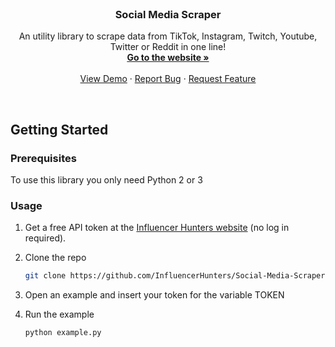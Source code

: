 
<!-- PROJECT LOGO -->
<br />
<div align="center"> <!-- 
  <a href="https://github.com/othneildrew/Best-README-Template">
    <img src="images/logo.png" alt="Logo" width="80" height="80">
  </a>-->

  <h3 align="center">Social Media Scraper</h3>

  <p align="center">
    An utility library to scrape data from TikTok, Instagram, Twitch, Youtube, Twitter or Reddit in one line!
    <br />
    <a href="https://influencerhunters.com/"><strong>Go to the website »</strong></a>
    <br />
    <br />
    <a href="https://github.com/othneildrew/Best-README-Template">View Demo</a>
    ·
    <a href="https://github.com/InfluencerHunters/Social-Media-Scraper/issues">Report Bug</a>
    ·
    <a href="https://github.com/InfluencerHunters/Social-Media-Scraper/issues">Request Feature</a>
  </p>
</div>
<br />


## Getting Started

### Prerequisites

To use this library you only need Python 2 or 3 <br>


### Usage

1. Get a free API token at the [Influencer Hunters website](https://influencerhunters.com/index.html#contact-us) (no log in required). 
2. Clone the repo
   ```sh
   git clone https://github.com/InfluencerHunters/Social-Media-Scraper
   ```
3. Open an example and insert your token for the variable TOKEN

4. Run the example
   ```sh
   python example.py
   ```
